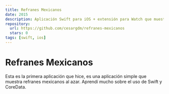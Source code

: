 ```yaml
---
title: Refranes Mexicanos
date: 2015
description: Aplicación Swift para iOS + extensión para Watch que muestra dichos mexicanos aleatorios.
repository:
  url: https://github.com/cesargdm/refranes-mexicanos
  stars: 0
tags: [swift, ios]
---
```


# Refranes Mexicanos

Esta es la primera aplicación que hice, es una aplicación simple que muestra refranes mexicanos al azar. Aprendí mucho sobre el uso de Swift y CoreData.
